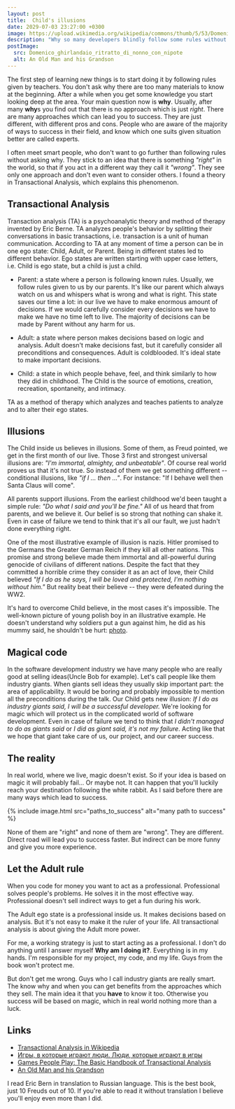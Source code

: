```yaml
---
layout: post
title:  Child's illusions
date: 2029-07-03 23:27:00 +0300
image: https://upload.wikimedia.org/wikipedia/commons/thumb/5/53/Domenico_ghirlandaio%2C_ritratto_di_nonno_con_nipote.jpg/176px-Domenico_ghirlandaio%2C_ritratto_di_nonno_con_nipote.jpg
description: "Why so many developers blindly follow some rules without proper understanding? Transactional Analysis has an answer."
postImage:
  src: Domenico_ghirlandaio_ritratto_di_nonno_con_nipote
  alt: An Old Man and his Grandson
---
```


The first step of learning new things is to start doing it by following rules given by teachers.
You don't ask why there are too many materials to know at the beginning.
After a while when you get some knowledge you start looking deep at the area.
Your main question now is **why**.
Usually, after many **why**s you find out that there is no approach which is just *right*.
There are many approaches which can lead you to success.
They are just different, with different pros and cons.
People who are aware of the majority of ways to success in their field,
and know which one suits given situation better are called experts.

I often meet smart people, who don't want to go further than following rules without asking why.
They stick to an idea that there is something *"right"* in the world,
so that if you act in a different way they call it *"wrong"*.
They see only one approach and don't even want to consider others.
I found a theory in Transactional Analysis, which explains this phenomenon.

## Transactional Analysis

Transaction analysis (TA) is a psychoanalytic theory and method of therapy invented by Eric Berne.
TA analyzes people's behavior by splitting their conversations in basic transactions, i.e. transaction is a unit of human communication.
According to TA at any moment of time a person can be in one ego state: Child, Adult, or Parent.
Being in different states led to different behavior.
Ego states are written starting with upper case letters, i.e. Child is ego state, but a child is just a child.

* Parent: a state where a person is following known rules.
Usually, we follow rules given to us by our parents.
It's like our parent which always watch on us and whispers what is wrong and what is right.
This state saves our time a lot: in our live we have to make enormous amount of decisions.
If we would carefully consider every decisions we have to make we have no time left to live.
The majority of decisions can be made by Parent without any harm for us.

* Adult: a state where person makes decisions based on logic and analysis.
Adult doesn't make decisions fast, but it carefully consider all preconditions and consequences.
Adult is coldblooded.
It's ideal state to make important decisions.

* Child: a state in which people behave, feel, and think similarly to how they did in childhood.
The Child is the source of emotions, creation, recreation, spontaneity, and intimacy.

TA as a method of therapy which analyzes and teaches patients to analyze and to alter their ego states. 

## Illusions

The Child inside us believes in illusions.
Some of them, as Freud pointed, we get in the first month of our live.
Those 3 first and strongest universal illusions are: *"I'm immortal, almighty, and unbeatable"*.
Of course real world proves us that it's not true.
So instead of them we get something different -- conditional illusions, like *"if I ... then ..."*.
For instance: "If I behave well then Santa Claus will come".

All parents support illusions.
From the earliest childhood we'd been taught a simple rule:
*"Do what I said and you'll be fine."*
All of us heard that from parents, and we believe it.
Our belief is so strong that nothing can shake it.
Even in case of failure we tend to think that it's all our fault,
we just hadn't done everything right. 

One of the most illustrative example of illusion is nazis.
Hitler promised to the Germans the Greater German Reich if they kill all other nations.
This promise and strong believe made them immortal and all-powerful during genocide of civilians of different nations.
Despite the fact that they committed a horrible crime they consider it as an act of love,
their Child believed
*"If I do as he says, I will be loved and protected, I'm nothing without him."*
But reality beat their believe -- they were defeated during the WW2.

It's hard to overcome Child believe,
in the most cases it's impossible.
The well-known picture of young polish boy in an illustrative example.
He doesn't understand why soldiers put a gun against him,
he did as his mummy said, he shouldn't be hurt:
[photo](https://commons.wikimedia.org/wiki/File:Stroop_Report_-_Warsaw_Ghetto_Uprising_06.jpg).

## Magical code

In the software development industry we have many people who are really good at selling ideas(Uncle Bob for example).
Let's call people like them industry giants.
When giants sell ideas they usually skip important part: the area of applicability.
It would be boring and probably impossible to mention all the preconditions during the talk.
Our Child gets new illusion: *If I do as industry giants said, I will be a successful developer.*
We're looking for magic which will protect us in the complicated world of software development.
Even in case of failure we tend to think that *I didn't managed to do as giants said*
or *I did as giant said, it's not my failure*.
Acting like that we hope that giant take care of us, our project, and our career success.

## The reality

In real world, where we live, magic doesn't exist.
So if your idea is based on magic it will probably fail...
Or maybe not.
It can happen that you'll luckily reach your destination following the white rabbit.
As I said before there are many ways which lead to success.

{% include image.html src="paths_to_success" alt="many path to success" %}

None of them are "right" and none of them are "wrong".
They are different.
Direct road will lead you to success faster.
But indirect can be more funny and give you more experience.

## Let the Adult rule

When you code for money you want to act as a professional.
Professional solves people's problems.
He solves it in the most effective way.
Professional doesn't sell indirect ways to get a fun during his work.

The Adult ego state is a professional inside us.
It makes decisions based on analysis.
But it's not easy to make it the ruler of your life.
All transactional analysis is about giving the Adult more power.

For me, a working strategy is just to start acting as a professional.
I don't do anything until I answer myself **Why am I doing it?**.
Everything is in my hands.
I'm responsible for my project, my code, and my life.
Guys from the book won't protect me.

But don't get me wrong.
Guys who I call industry giants are really smart.
The know why and when you can get benefits from the approaches which they sell.
The main idea it that you **have** to know it too.
Otherwise you success will be based on magic, which in real world nothing more than a luck.

## Links

* [Transactional Analysis in Wikipedia](https://en.wikipedia.org/wiki/Transactional_analysis)
* [Игры, в которые играют люди. Люди, которые играют в игры](https://www.litres.ru/erik-bern/igry-v-kotorye-igraut-ludi-ludi-kotorye-igraut-v-igry/?lfrom=583296668&ref_key=d87de77f3d6dd6b69c3b619a67b3e591f96847d4e0ad5054570da505ad32bee1&ref_offer=1)
* [Games People Play: The Basic Handbook of Transactional Analysis](https://www.amazon.com/Games-People-Play-Transactional-Analysis/dp/0345410033/)
* [An Old Man and his Grandson](https://en.wikipedia.org/wiki/An_Old_Man_and_his_Grandson)

I read Eric Bern in translation to Russian language.
This is the best book, just 10 Freuds out of 10.
If you're able to read it without translation I believe you'll enjoy even more than I did.